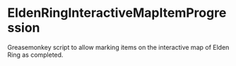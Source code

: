 # EldenRingInteractiveMapItemProgression
Greasemonkey script to allow marking items on the interactive map of Elden Ring as completed.
